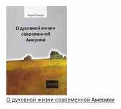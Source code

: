 ![](О%20духовной%20жизни%20современной%20Америки.jpg)  
[О духовной жизни современной Америки](О%20духовной%20жизни%20современной%20Америки.md)
